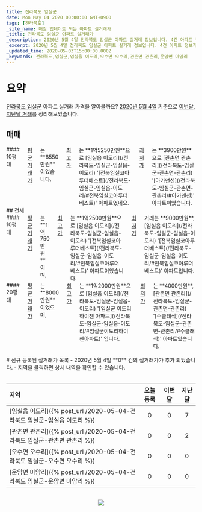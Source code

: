 ```yaml
---
title: 전라북도 임실군
date: Mon May 04 2020 00:00:00 GMT+0900
tags: [전라북도]
_site_name: 매일 업데이트 되는 아파트 실거래가
_title: 전라북도 임실군 아파트 실거래가
_description: 2020년 5월 4일 전라북도 임실군 아파트 실거래 정보입니다. 4건 아파트 정보가 있습니다.
_excerpt: 2020년 5월 4일 전라북도 임실군 아파트 실거래 정보입니다. 4건 아파트 정보가 있습니다.
_updated_time: 2020-05-03T15:00:00.000Z
_keywords: 전라북도,임실군,임실읍 이도리,오수면 오수리,관촌면 관촌리,운암면 마암리
---
```



# 요약
<ins>전라북도 임실군</ins> 아파트 실거래 가격을 알아볼까요? <ins>2020년 5월 4일</ins> 기준으로 <ins>이번달, 지난달 거래</ins>를 정리해보았습니다.

## 매매
<div class="container">
<div class="twelve columns" markdown="1">
#### 10평대
<ins>평균 거래가</ins>는 **8550만원**이었습니다. <ins>최고가</ins>는 **1억5250만원**으로 [임실읍 이도리](/전라북도-임실군-임실읍-이도리) '[전북임실코아루더베스트](/전라북도-임실군-임실읍-이도리/#전북임실코아루더베스트)' 아파트였네요. <ins>최저가</ins>는 **3900만원**으로 [관촌면 관촌리](/전라북도-임실군-관촌면-관촌리) '[아가맨션](/전라북도-임실군-관촌면-관촌리/#아가맨션)' 아파트이었습니다.
</div>
</div>
## 전세
<div class="container">
<div class="six columns" markdown="1">
#### 10평대
<ins>평균 거래가</ins>는 **1억750만원**이며, <ins>최고가</ins>는 **1억2500만원**으로 [임실읍 이도리](/전라북도-임실군-임실읍-이도리) '[전북임실코아루더베스트](/전라북도-임실군-임실읍-이도리/#전북임실코아루더베스트)' 아파트이었습니다. <ins>최저가</ins> 거래는 **9000만원**, [임실읍 이도리](/전라북도-임실군-임실읍-이도리) '[전북임실코아루더베스트](/전라북도-임실군-임실읍-이도리/#전북임실코아루더베스트)' 아파트입니다.
</div>
<div class="six columns" markdown="1">
#### 20평대
<ins>평균 거래가</ins>는 **8000만원**이었으며, <ins>최고가</ins>는 **1억2000만원**으로 [임실읍 이도리](/전라북도-임실군-임실읍-이도리) '[임실군 이도리 하이젠 아파트](/전라북도-임실군-임실읍-이도리/#임실군이도리하이젠아파트)' 입니다. <ins>최저가</ins>는 **4000만원**, [관촌면 관촌리](/전라북도-임실군-관촌면-관촌리) '[수클래식](/전라북도-임실군-관촌면-관촌리/#수클래식)' 아파트였습니다.
</div>
</div>


<br>
# 신규 등록된 실거래가 목록
- 2020년 5월 4일 **0** 건의 실거래가가 추가 되었습니다.
- 지역을 클릭하면 상세 내역을 확인할 수 있습니다.
<br><br>

| 지역 | 오늘 등록 | 이번달 | 지난달 |
|:---|:---:|:---:|:---:|
| [임실읍 이도리]({% post_url /2020-05-04-전라북도 임실군-임실읍 이도리 %}) | 0 | 0 | 7|
| [관촌면 관촌리]({% post_url /2020-05-04-전라북도 임실군-관촌면 관촌리 %}) | 0 | 0 | 2|
| [오수면 오수리]({% post_url /2020-05-04-전라북도 임실군-오수면 오수리 %}) | 0 | 0 | 0|
| [운암면 마암리]({% post_url /2020-05-04-전라북도 임실군-운암면 마암리 %}) | 0 | 0 | 0|

<p align="center"><br><img src="https://via.placeholder.com/700x120"><br></p>

